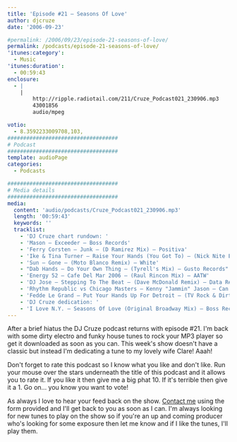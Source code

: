 ```yaml
---
title: 'Episode #21 – Seasons Of Love'
author: djcruze
date: '2006-09-23'

#permalink: /2006/09/23/episode-21-seasons-of-love/
permalink: /podcasts/episode-21-seasons-of-love/
'itunes:category':
  - Music
'itunes:duration':
  - 00:59:43
enclosure:
  - |
    |
        http://ripple.radiotail.com/211/Cruze_Podcast021_230906.mp3
        43001856
        audio/mpeg

votio:
  - 8.3592233009708,103,
###################################
# Podcast
###################################
template: audioPage
categories:
  - Podcasts

###################################
# Media details
###################################
media:
  content: 'audio/podcasts/Cruze_Podcast021_230906.mp3'
  length: '00:59:43'
  keywords: ''
  tracklist:
    - 'DJ Cruze chart rundown: '
    - 'Mason – Exceeder – Boss Records'
    - 'Ferry Corsten – Junk – (D Ramirez Mix) – Positiva'
    - 'Ike & Tina Turner – Raise Your Hands (You Got To) – (Nick Nite Extended Mix) – Gusto Records'
    - 'Sun – Gone – (Moto Blanco Remix) – White'
    - "Dab Hands – Do Your Own Thing – (Tyrell's Mix) – Gusto Records"
    - 'Energy 52 – Cafe Del Mar 2006 – (Raul Rincon Mix) – AATW'
    - 'DJ Jose – Stepping To The Beat – (Dave McDonald Remix) – Data Records'
    - 'Rhythm Republic vs Chicago Masters – Kenny "Jammin" Jason – Can You Dance? – (Soul Avengerz Club Mix) – Simply Recordings'
    - 'Fedde Le Grand – Put Your Hands Up For Detroit – (TV Rock & Dirty South Melbourne Militia Remix) – CR2 Records'
    - 'DJ Cruze dedication: '
    - 'I Love N.Y. – Seasons Of Love (Original Broadway Mix) – Boss Records'
---
```


After a brief hiatus the DJ Cruze podcast returns with episode #21. I'm back with some dirty electro and funky house tunes to rock your MP3 player so get it downloaded as soon as you can. This week's show doesn't have a classic but instead I'm dedicating a tune to my lovely wife Clare! Aaah!

Don't forget to rate this podcast so I know what you like and don't like. Run your mouse over the stars underneath the title of this podcast and it allows you to rate it. If you like it then give me a big phat 10. If it's terrible then give it a 1. Go on... you know you want to vote!

As always I love to hear your feed back on the show. [Contact me][1] using the form provided and I'll get back to you as soon as I can. I'm always looking for new tunes to play on the show so if you're an up and coming producer who's looking for some exposure then let me know and if I like the tunes, I'll play them.

[1]: http://www.djcruze.co.uk/cms/contact/
